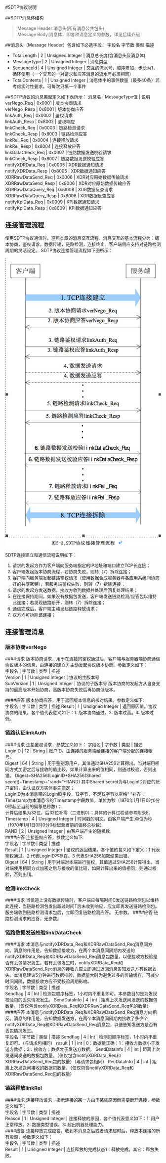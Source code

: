 #SDTP协议说明

##SDTP消息体结构  
>  Message Header:消息头(所有消息公共包头)  
>  Message Body:消息体，即各种消息定义的参数，详见后续介绍   

##消息头（Message Header）包含如下必选字段：
字段名 字节数 类型 描述
*  TotalLength | 2 | Unsigned Integer | 消息总长度(含消息头及消息体)  
*  MessageType | 2 | Unsigned Integer | 消息类型  
*  SequenceId | 4 | Unsigned Integer | 交互的流水号，顺序累加，步长为1，循环使用（一个交互的一对请求和应答消息的流水号必须相同）  
*  TotalContents | 1 | Unsigned Integer | 消息体中的事件数量（最多40条）若考虑实时性要求，可每次只填一个事件  

##SDTP协议的消息类型定义如下表所示：
消息名 | MessageType值 | 说明  
verNego_Req | 0x0001 | 版本协商请求  
verNego_Resp | 0x8001 | 版本协商应答  
linkAuth_Req | 0x0002 | 鉴权请求  
linkAuth_Resp | 0x8002 | 鉴权响应  
linkCheck_Req | 0x0003 | 链路检测请求  
linkCheck_Resp | 0x8003 | 链路检测应答  
linkRel_Req | 0x0004 | 连接释放请求  
linkRel_Resp | 0x8004 | 连接释放应答  
linkDataCheck_Req | 0x0007 | 链路数据发送校验请求  
linkCheck_Resp | 0x8007 | 链路数据发送校验应答  
notifyXDRData_Req | 0x0005 | XDR数据通知请求  
notifyXDRData_Resp | 0x8005 | XDR数据通知应答  
XDRRawDataSend_Req | 0x0006 | XDR对应原始数据传输请求  
XDRRawDataSend_Resp | 0x8006 | XDR对应原始数据传输应答  
XDRRawDataQuery_Req | 0x0008 | XDR数据反查请求  
XDRRawDataQuery_Resp | 0x8008 | XDR数据反查应答  
notifyKpiData_Req | 0x0009 | KPI数据通知请求  
notifyKpiData_Resp | 0x8009 | KPI数据通知应答  

##  连接管理流程  
使用SDTP协议通信时，遵照本章的消息交互流程。消息交互的基本流程分为：版本协商，鉴权请求，数据传输，链路检测，连接终止。客户端侧应支持对链路检测周期的灵活设定。
SDTP协议连接管理流程如下图所示：

![SDTP连接流程管理](SDTP连接流程.png)

SDTP连接建立和通信流程说明如下：
1.	请求的发起方作为客户端向服务端指定的IP地址和端口建立TCP长连接；
2.	客户端发起版本协商流程，若协商失败，则转（7）拆除连接；
3.	客户端向服务端发起链路鉴权请求（使用数据合成服务器与各应用系统间协商好的共享密钥），若服务端鉴权失败，则转（7）拆除连接；
4.	请求的发起方发送数据，接收方收到数据并处理后回复处理结果；
5.	在连接保持期间，如果没有数据包发送，客户端发送链路检测/应答包以维持此连接；若发现链路断开，则转（7）拆除连接；
6.	通信完成后，客户端主动发起链路释放请求；
7.  双方均可拆除该连接；  

##  连接管理消息
###  版本协商verNego
####请求
版本协商请求，用于在连接的鉴权通过后，客户端与服务器端协商通信协议版本的信息，由连接的建立方主动发起协议版本协商。参数定义如下：  
字段名 | 字节数 | 类型 | 描述  
Version | 1 | Unsigned Integer | 协议的主版本号  
SubVersion | 1 | Unsigned Integer | 协议的子版本号 
版本协商的发起方从自身支持的最高版本开始协商，高版本协商失败后再协商低版本。  

####应答
版本协商应答，用于返回版本信息的核对结果，参数定义如下:  
字段名 | 字节数 | 类型 | 描述
Result | 1 | Unsigned Integer | 返回原因值。协议协商的结果，各个值代表意义如下：1: 版本协商通过。2: 版本过高。3: 版本过低。

###  链路认证linkAuth
####请求
连接鉴权请求，参数定义如下：
字段名 | 字节数 | 类型 | 描述  
LoginID | 12 | String | 账户ID。由连接的服务端给连接的客户端分配的连接帐号。  
Digest | 64 | String | 用于鉴别源用户。其值通过SHA256计算得出。当对端用相同方式加密之后与接收的值比较，如果计算出来的值相同，则通过校验，否则出错。  Digest=SHA256(LoginID+SHA256(Shared secret)+Timestamp+"rand=”+RAND) 其中Shared secret为与LoginID对应的账户密码，由认证双方实体事先商定；   
LoginID为本消息带的LoginID字段，12字节，不足12字节以空格“ ”补齐； Timestamp为本消息带的Timestamp字段数值，单位为秒（1970年1月1日0时0分0秒起至当前的偏移总秒数）；   
计算后结果为32位，后32位补零（二进制0）；具体的计算过程请参考附录E。  
Timestamp | 4 | Unsigned Integer | 时间戳的明文。由客户端产生,单位为秒（1970年1月1日0时0分0秒起至当前的偏移总秒数）  
RAND | 2 | Unsigned Integer | 由客户端产生的随机数  
####应答
连接鉴权应答，参数定义如下:  
字段名 | 字节数 | 类型 | 描述  
Result | 1 | Unsigned Integer | 鉴权的返回结果。各个值的含义如下定义：1 代表鉴权通过。2 代表LoginID不存在。3 代表SHA256加密结果出错。  
Digest | 64 | String | 用于对端对本端进行鉴权，其值通过SHA256计算得出。当对端使用相同方式加密之后与接收的值比较，如果计算出来的值相同，则通过校验，否则出错。  

###   检测linkCheck
####请求
当信道上没有数据传输时，客户端应每隔时间C发送链路检测包以维持此连接，当链路检测包发出超过时间T后未收到响应，应立即再发送链路检测包。服务端收到链路检测请求包后，立即回复链路检测应答。
无参数。
####应答
链路检测请求的应答，无参数。

###   链路数据发送校验linkDataCheck
####请求
本消息与notifyXDRData_Req和XDRRawDataSend_Req消息同方向。消息的作用是，告知数据接收方，在两个本消息间隔期内发送的notifyXDRData_Req和XDRRawDataSend_Req消息包数量，以便接收方校验是否有丢包情况发生。若有丢包发生时，notifyXDRData_Req和XDRRawDataSend_Req消息的接收方应立即通过返回消息告知发送方有数据丢失。本消息建议5分钟进行数据校验，数据量大时为避免过多的传输缓存，可减少时间间隔，数据接收方应不受校验周期影响。  
字段名 | 字节数 | 类型 | 描述  
Sendflag | 4 | Int | 检测包顺序标签，1小时内不重复即可。本参数目的是为发现校验包的丢失情况发生。
SendDataInfo | 4 | int | 距离上次发送间发送的数据包数量。（仅仅包含notifyXDRData_Req和XDRRawDataSend_Req包的数量）
####应答
本消息与notifyXDRData_Req和XDRRawDataSend_Req消息方向相反。消息的作用是，告知数据发送方，在两个本消息间隔期内接收了多少个notifyXDRData_Req和XDRRawDataSend_Req消息包，以便告知发送方是否有丢包情况发生。   
字段名 | 字节数 | 类型 | 描述 
Sendflag | 4 | Int | 检测包顺序标签，1小时内不重复即可。（与请求包相同）
result | 1 | int | 0：数据量正确；1：接收方数据小于发送方数据；2：接收方；数据大于发送方数据。
SendDataInfo | 4 | int | 距离上次发送间发送的数据包数量。（仅仅包含notifyXDRData_Req和XDRRawDataSend_Req包的数量）（与请求包相同）
RecDataInfo | 4 | int | 距离上次发送间接收的数据包数量。（仅仅包含notifyXDRData_Req和XDRRawDataSend_Req包的数量）

###  链路释放linkRel
####请求
连接释放请求，指示连接的某一方由于某些原因而需要断开连接，参数定义如下：  
字段名 | 字节数 | 类型 | 描述  
Reason | 1 | Unsigned Integer | 连接释放的原因，各个值代表意义如下：1: 用户正常释放。2: 数据类型错误。3: 超出机器处理能力。  
####应答
连接释放完成应答，收到本消息之后或者请求超时后，释放本连接的所有资源，参数定义如下：  
字段名 | 字节数 | 类型 | 描述  
Result | 1 | Unsigned Integer | 连接释放的完成状态1：释放完成。其它：释放失败。







